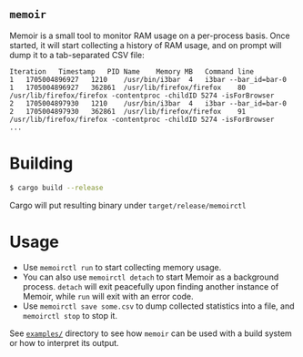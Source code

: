 `memoir`
---

Memoir is a small tool to monitor RAM usage on a per-process basis. Once started,
it will start collecting a history of RAM usage, and on prompt will dump it to a
tab-separated CSV file:
```csv
Iteration	Timestamp	PID	Name	Memory MB	Command line
1	1705004896927	1210	/usr/bin/i3bar	4	i3bar --bar_id=bar-0
1	1705004896927	362861	/usr/lib/firefox/firefox	80	/usr/lib/firefox/firefox -contentproc -childID 5274 -isForBrowser
2	1705004897930	1210	/usr/bin/i3bar	4	i3bar --bar_id=bar-0
2	1705004897930	362861	/usr/lib/firefox/firefox	91	/usr/lib/firefox/firefox -contentproc -childID 5274 -isForBrowser
...
```

# Building

```bash
$ cargo build --release
```
Cargo will put resulting binary under `target/release/memoirctl`

# Usage

- Use `memoirctl run` to start collecting memory usage.
- You can also use `memoirctl detach` to start Memoir as a background process.
`detach` will exit peacefully upon finding another instance of Memoir, while `run`
will exit with an error code.
- Use `memoirctl save some.csv` to dump collected statistics into a file, and `memoirctl stop`
to stop it.

See [`examples/`](/examples/) directory to see how `memoir` can be used with a build system
or how to interpret its output.
